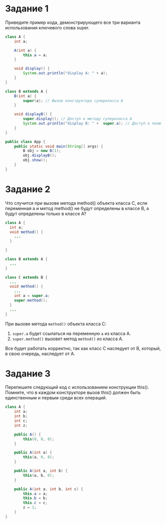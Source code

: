 # Задание 1

Приведите пример кода, демонстрирующего все три варианта использования ключевого слова super.

```java
class A {
    int a;

    A(int a) {
        this.a = a;
    }

    void display() {
        System.out.println("display A: " + a);
    }
}

class B extends A {
    B(int a) {
        super(a); // Вызов конструктора суперкласса A
    }

    void displayB() {
        super.display(); // Доступ к методу суперкласса A
        System.out.println("display B: " +  super.a); // Доступ к полю a
    }
}

public class App {
    public static void main(String[] args) {
        B obj = new B(1); 
        obj.displayB();
        obj.show();
    }
}

```
# Задание 2

Что случится при вызове метода method() объекта класса C, если переменная a и метод method() не будут определены в классе B, а будут определены только в классе A?

```java
class A {
  int a;
  void method() {
    ...
  }

}

class B extends A {
  ...
}

class C extends B {
  ...
  void method() {
    ...
    int a = super.a;
    super.method();
  }
  ...
}
```

При вызове метода `method()` объекта класса C:

1. `super.a` будет ссылаться на переменную `a` из класса A.
2. `super.method()` вызовет метод `method()` из класса A.

Все будет работать корректно, так как класс C наследует от B, который, в свою очередь, наследует от A.


# Задание 3

Перепешите следующий код с использованием конструкции this(). Помните, что в каждом конструкторе вызов this() должен быть единственным и первым среди всех операций.


```java
class A {
    int a;
    int b;
    int c;
    int z;

    public A() {
        this(0, 0, 0); 
    }

    public A(int a) {
        this(a, 0, 0); 
    }

    public A(int a, int b) {
        this(a, b, 0); 
    }

    public A(int a, int b, int c) {
        this.a = a;
        this.b = b;
        this.c = c;
        z = 1;
    }
}
```